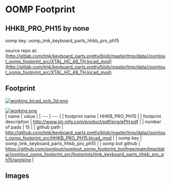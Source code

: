 # OOMP Footprint  
## HHKB_PRO_PH15  by none  
  
oomp key: oomp_tmk_keyboard_parts_hhkb_pro_ph15  
  
source repo at: [http://gitlab.com/tmk/keyboard_parts.pretty/blob/master/tmp/data//oomlout_oomp_footprint_src/XTAL_HC_49_TH.kicad_mod](http://gitlab.com/tmk/keyboard_parts.pretty/blob/master/tmp/data//oomlout_oomp_footprint_src/XTAL_HC_49_TH.kicad_mod)  
## Footprint  
  
[![working_kicad_pcb_3d.png](working_kicad_pcb_3d_600.png)](working_kicad_pcb_3d.png)  
  
[![working.png](working_600.png)](working.png)  
| name | value | 
| --- | --- | 
| footprint name | HHKB_PRO_PH15 | 
| footprint description | http://www.jst-mfg.com/product/pdf/eng/ePH.pdf | 
| number of pads | 15 | 
| github path | http://github.com/tmk/keyboard_parts.pretty/blob/master/tmp/data//oomlout_oomp_footprint_src/HHKB_PRO_PH15.kicad_mod | 
| oomp key | oomp_tmk_keyboard_parts_hhkb_pro_ph15 | 
| oomp bot github | https://github.com/oomlout/oomlout_oomp_footprint_bot/tree/main/tmp/data//oomlout_oomp_footprint_src/footprints/tmk_keyboard_parts_hhkb_pro_ph15/working | 
## Images  
